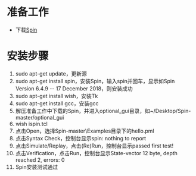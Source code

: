 # 准备工作
- 下载[Spin](https://github.com/nimble-code/Spin) 
# 安装步骤
1. sudo apt-get update，更新源
2. sudo apt-get install spin，安装Spin，输入spin并回车，显示如Spin Version 6.4.9 -- 17 December 2018，则安装成功
3. sudo apt-get install wish，安装Tk
4. sudo apt-get install gcc，安装gcc
5. 解压准备工作中下载的Spin，并进入optional_gui目录，如~/Desktop/Spin-master/optional_gui
6. wish ispin.tcl
7. 点击Open，选择Spin-master\Examples目录下的hello.pml
8. 点击Syntax Check，控制台显示spin: nothing to report
9. 点击Simulate/Replay，点击(Re)Run，控制台显示passed first test!
10. 点击Verification，点击Run，控制台显示State-vector 12 byte, depth reached 2, errors: 0
11. Spin安装测试通过
